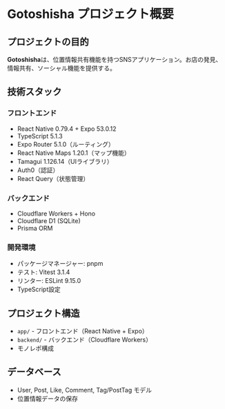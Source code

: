 # Gotoshisha プロジェクト概要

## プロジェクトの目的
**Gotoshisha**は、位置情報共有機能を持つSNSアプリケーション。お店の発見、情報共有、ソーシャル機能を提供する。

## 技術スタック
### フロントエンド
- React Native 0.79.4 + Expo 53.0.12
- TypeScript 5.1.3
- Expo Router 5.1.0（ルーティング）
- React Native Maps 1.20.1（マップ機能）
- Tamagui 1.126.14（UIライブラリ）
- Auth0（認証）
- React Query（状態管理）

### バックエンド
- Cloudflare Workers + Hono
- Cloudflare D1 (SQLite)
- Prisma ORM

### 開発環境
- パッケージマネージャー: pnpm
- テスト: Vitest 3.1.4
- リンター: ESLint 9.15.0
- TypeScript設定

## プロジェクト構造
- `app/` - フロントエンド（React Native + Expo）
- `backend/` - バックエンド（Cloudflare Workers）
- モノレポ構成

## データベース
- User, Post, Like, Comment, Tag/PostTag モデル
- 位置情報データの保存